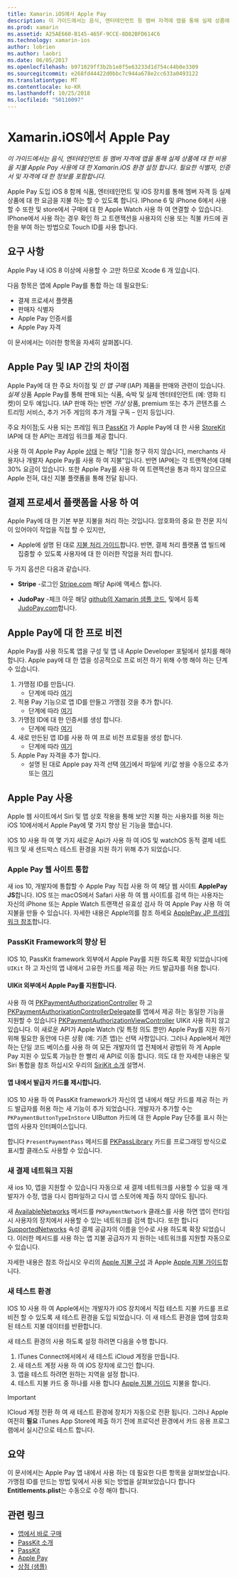 ```yaml
---
title: Xamarin.iOS에서 Apple Pay
description: 이 가이드에서는 음식, 엔터테인먼트 등 멤버 자격에 앱을 통해 실제 상품에 대 한 비용을 지불 Apple Pay 사용에 대 한 Xamarin.iOS 환경 설정 합니다. 필요한 식별자, 인증서 및 자격에 대 한 정보를 포함합니다.
ms.prod: xamarin
ms.assetid: A25AE660-B145-465F-9CCE-8D82BFD614C6
ms.technology: xamarin-ios
author: lobrien
ms.author: laobri
ms.date: 06/05/2017
ms.openlocfilehash: b971029ff3b2b1e8f5e63233d1d754c44b0e3309
ms.sourcegitcommit: e268fd44422d0bbc7c944a678e2cc633a0493122
ms.translationtype: MT
ms.contentlocale: ko-KR
ms.lasthandoff: 10/25/2018
ms.locfileid: "50110097"
---
```

# <a name="apple-pay-in-xamarinios"></a>Xamarin.iOS에서 Apple Pay

_이 가이드에서는 음식, 엔터테인먼트 등 멤버 자격에 앱을 통해 실제 상품에 대 한 비용을 지불 Apple Pay 사용에 대 한 Xamarin.iOS 환경 설정 합니다. 필요한 식별자, 인증서 및 자격에 대 한 정보를 포함합니다._

Apple Pay 도입 iOS 8 함께 식품, 엔터테인먼트 및 iOS 장치를 통해 멤버 자격 등 실제 상품에 대 한 요금을 지불 하는 할 수 있도록 합니다. IPhone 6 및 iPhone 6에서 사용할 수 또한 및 store에서 구매에 대 한 Apple Watch 사용 하 여 연결할 수 있습니다. IPhone에서 사용 하는 경우 확인 하 고 트랜잭션을 사용자의 신용 또는 직불 카드에 권한을 부여 하는 방법으로 Touch ID를 사용 합니다.

## <a name="requirements"></a>요구 사항

Apple Pay 내 iOS 8 이상에 사용할 수 고만 하므로 Xcode 6 개 있습니다.

다음 항목은 앱에 Apple Pay를 통합 하는 데 필요한도:

 - 결제 프로세서 플랫폼
 - 판매자 식별자
 - Apple Pay 인증서를
 - Apple Pay 자격

이 문서에서는 이러한 항목을 자세히 살펴봅니다.

## <a name="differences-between-apple-pay-and-iap"></a>Apple Pay 및 IAP 간의 차이점

Apple Pay에 대 한 주요 차이점 및 *인 앱 구매* (IAP) 제품을 판매와 관련이 있습니다. *실제* 상품 Apple Pay를 통해 판매 되는 식품, 숙박 및 실제 엔터테인먼트 (예: 영화 티켓)이 모두 예입니다. IAP 판매 하는 반면 *가상* 상품, premium 또는 추가 콘텐츠를 스트리밍 서비스, 추가 거주 게임의 추가 개월 구독 – 인지 등입니다.

주요 차이점;도 사용 되는 프레임 워크 [PassKit](https://developer.apple.com/library/ios/documentation/PassKit/Reference/PKPaymentAuthorizationViewController_Ref/) 가 Apple Pay에 대 한 사용 [StoreKit](https://developer.apple.com/library/ios/documentation/PassKit/Reference/PKPaymentAuthorizationViewController_Ref/) IAP에 대 한 API는 프레임 워크를 제공 합니다.

사용 하 여 Apple Pay Apple [상태](https://developer.apple.com/apple-pay/Getting-Started-with-Apple-Pay.pdf) 는 해당 "[]을 청구 하지 않습니다, merchants 사용자나 개발자 Apple Pay를 사용 하 여 지불"입니다. 반면 IAP에는 각 트랜잭션에 대해 30% 요금이 있습니다. 또한 Apple Pay를 사용 하 여 트랜잭션을 통과 하지 않으므로 Apple 전혀, 대신 지불 플랫폼을 통해 전달 됩니다.

## <a name="using-a-payment-processor-platform"></a>결제 프로세서 플랫폼을 사용 하 여

Apple Pay에 대 한 기본 부분 지불을 처리 하는 것입니다. 암호화의 중요 한 전문 지식이 있어야이 작업을 직접 할 수 있지만,
- Apple에 설명 된 대로 [지불 처리 가이드](https://developer.apple.com/library/ios/ApplePay_Guide/ProcessPayment.html)합니다.
반면, 결제 처리 플랫폼 앱 빌드에 집중할 수 있도록 사용자에 대 한 이러한 작업을 처리 합니다.

두 가지 옵션은 다음과 같습니다.

- **Stripe** -로그인 [Stripe.com](https://stripe.com/) 해당 Api에 액세스 합니다.

- **JudoPay** -체크 아웃 해당 [github의 Xamarin 샘플 코드](https://github.com/Judopay/Xamarin-Sample-App), 및에서 등록 [JudoPay.com](https://www.judopay.com/)합니다.

## <a name="provisioning-for-apple-pay"></a>Apple Pay에 대 한 프로 비전

Apple Pay를 사용 하도록 앱을 구성 및 앱 내 Apple Developer 포털에서 설치를 해야 합니다. Apple pay에 대 한 앱을 성공적으로 프로 비전 하기 위해 수행 해야 하는 단계 수 있습니다.

1. 가맹점 ID를 만듭니다.
    - 단계에 따라 [여기](~/ios/deploy-test/provisioning/capabilities/apple-pay-capabilities.md#merchantid)
2. 적용 Pay 기능으로 앱 ID를 만들고 가맹점 것을 추가 합니다.
    - 단계에 따라 [여기](~/ios/deploy-test/provisioning/capabilities/apple-pay-capabilities.md#appid)
3. 가맹점 ID에 대 한 인증서를 생성 합니다.
    - 단계에 따라 [여기](~/ios/deploy-test/provisioning/capabilities/apple-pay-capabilities.md#certificate)
4. 새로 만든된 앱 ID를 사용 하 여 프로 비전 프로필을 생성 합니다.
    - 단계에 따라 [여기](~/ios/get-started/installation/device-provisioning/manual-provisioning.md#provisioning)
5. Apple Pay 자격을 추가 합니다.
    - 설명 된 대로 Apple pay 자격 선택 [여기](~/ios/deploy-test/provisioning/entitlements.md)에서 파일에 키/값 쌍을 수동으로 추가 또는 [여기](~/ios/deploy-test/provisioning/entitlements.md)

## <a name="working-with-apple-pay"></a>Apple Pay 사용

Apple 웹 사이트에서 Siri 및 맵 상호 작용을 통해 보안 지불 하는 사용자를 허용 하는 iOS 10에서에서 Apple Pay에 몇 가지 향상 된 기능을 했습니다.

IOS 10 사용 하 여 몇 가지 새로운 Api가 사용 하 여 iOS 및 watchOS 동적 결제 네트워크 및 새 샌드박스 테스트 환경을 지원 하기 위해 추가 되었습니다.

### <a name="apple-pay-website-integration"></a>Apple Pay 웹 사이트 통합

새 ios 10, 개발자에 통합할 수 Apple Pay 직접 사용 하 여 해당 웹 사이트 **ApplePay JS**합니다. IOS 또는 macOS에서 Safari 사용 하 여 웹 사이트를 검색 하는 사용자는 자신의 iPhone 또는 Apple Watch 트랜잭션 유효성 검사 하 여 Apple Pay 사용 하 여 지불을 만들 수 있습니다. 자세한 내용은 Apple의를 참조 하세요 [ApplePay JP 프레임 워크 참조](https://developer.apple.com/reference/applepayjs)합니다.

### <a name="passkit-framework-enhancements"></a>PassKit Framework의 향상 된

IOS 10, PassKit framework 외부에서 Apple Pay를 지원 하도록 확장 되었습니다에 `UIKit` 하 고 자신의 앱 내에서 고유한 카드를 제공 하는 카드 발급자를 허용 합니다.


#### <a name="supporting-apple-pay-outside-of-uikit"></a>UIKit 외부에서 Apple Pay를 지원합니다.

사용 하 여 [PKPaymentAuthorizationController](https://developer.apple.com/reference/passkit/pkpaymentauthorizationcontroller) 하 고 [PKPaymentAuthorixationControllerDelegate](https://developer.apple.com/reference/passkit/pkpaymentauthorizationcontrollerdelegate)를 앱에서 제공 하는 동일한 기능을 지원할 수 있습니다 [ PKPaymentAuthorizationViewController](https://developer.apple.com/reference/passkit/pkpaymentauthorizationviewcontroller) UIKit 사용 하지 않고 있습니다. 이 새로운 API가 Apple Watch (및 특정 의도 뿐만) Apple Pay를 지원 하기 위해 필요한 동안에 다른 상황 (예: 기존 앱)는 선택 사항입니다. 그러나 Apple에서 제안 하는 단일 코드 베이스를 사용 하 여 모든 개발자의 앱 전체에서 광범위 하 게 Apple Pay 지원 수 있도록 가능한 한 빨리 새 API로 이동 합니다. 의도 대 한 자세한 내용은 및 Siri 통합을 참조 하십시오 우리의 [SiriKit 소개](~/ios/platform/sirikit/index.md) 설명서.

#### <a name="presenting-issuer-cards-from-within-apps"></a>앱 내에서 발급자 카드를 제시합니다.

IOS 10 사용 하 여 PassKit framework가 자신의 앱 내에서 해당 카드를 제공 하는 카드 발급자를 허용 하는 새 기능이 추가 되었습니다. 개발자가 추가할 수는 `PKPaymentButtonTypeInStore` UIButton 카드에 대 한 Apple Pay 단추를 표시 하는 앱의 사용자 인터페이스입니다.

합니다 `PresentPaymentPass` 메서드를 [PKPassLibrary](https://developer.apple.com/reference/passkit/pkpasslibrary) 카드를 프로그래밍 방식으로 표시할 클래스도 사용할 수 있습니다.

### <a name="new-payment-network-support"></a>새 결제 네트워크 지원

새 ios 10, 앱을 지원할 수 있습니다 자동으로 새 결제 네트워크를 사용할 수 있을 때 개발자가 수정, 앱을 다시 컴파일하고 다시 앱 스토어에 제출 하지 않아도 됩니다.

새 [AvailableNetworks](https://developer.apple.com/reference/passkit/pkpaymentrequest/1833288-availablenetworks) 메서드를 `PKPaymentNetwork` 클래스를 사용 하면 앱이 런타임 시 사용자의 장치에서 사용할 수 있는 네트워크를 검색 합니다. 또한 합니다 [SupportedNetworks](https://developer.apple.com/reference/passkit/pkpaymentrequest/1619329-supportednetworks) 속성 결제 공급자의 이름을 인수로 사용 하도록 확장 되었습니다. 이러한 메서드를 사용 하는 앱 지불 공급자가 지 원하는 네트워크를 지원할 자동으로 수 있습니다.

자세한 내용은 참조 하십시오 우리의 [Apple 지불 구성](~/ios/platform/apple-pay.md) 과 Apple [Apple 지불 가이드](https://developer.apple.com/apple-pay/)합니다.

### <a name="new-testing-environment"></a>새 테스트 환경

IOS 10 사용 하 여 Apple에서는 개발자가 iOS 장치에서 직접 테스트 지불 카드를 프로 비전 할 수 있도록 새 테스트 환경을 도입 되었습니다. 이 새 테스트 환경을 앱에 암호화 된 테스트 지불 데이터를 반환합니다.

새 테스트 환경의 사용 하도록 설정 하려면 다음을 수행 합니다.

1. ITunes Connect에서에서 새 테스트 iCloud 계정을 만듭니다.
2. 새 테스트 계정 사용 하 여 iOS 장치에 로그인 합니다.
3. 앱을 테스트 하려면 원하는 지역을 설정 합니다.
4. 테스트 지불 카드 중 하나를 사용 합니다 [Apple 지불 가이드](https://developer.apple.com/apple-pay/) 지불을 합니다.

> [!IMPORTANT]
> ICloud 계정 전환 하 여 새 테스트 환경에 장치가 자동으로 전환 됩니다. 그러나 Apple 여전히 **필요** iTunes App Store에 제출 하기 전에 프로덕션 환경에서 카드 응용 프로그램에서 실시간으로 테스트 합니다.

## <a name="summary"></a>요약

이 문서에서는 Apple Pay 앱 내에서 사용 하는 데 필요한 다른 항목을 살펴보았습니다. 가맹점 ID를 만드는 방법 및에서 사용 되는 방법을 살펴보았습니다 합니다 **Entitlements.plist**는 수동으로 수정 해야 합니다.

## <a name="related-links"></a>관련 링크

- [앱에서 바로 구매](~/ios/platform/in-app-purchasing/index.md)
- [PassKit 소개](~/ios/platform/passkit.md)
- [PassKit](https://developer.apple.com/library/ios/documentation/PassKit/Reference/PKPaymentAuthorizationViewController_Ref/)
- [Apple Pay](https://developer.apple.com/apple-pay/)
- [상점 (샘플)](https://developer.xamarin.com/samples/monotouch/ios9/Emporium/)
